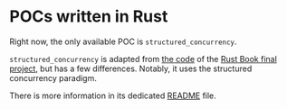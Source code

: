 
POCs written in Rust
====================

Right now, the only available POC is `structured_concurrency`.

`structured_concurrency` is adapted from [the code][] of the [Rust Book final project][], but has a
few differences. Notably, it uses the structured concurrency paradigm.

There is more information in its dedicated [README](./structured_concurrency/README.md) file.

[the code]: https://github.com/rust-lang/book/tree/8d3584f55fa7f70ee699016be7e895d35d0e9b27/listings/ch20-web-server/no-listing-07-final-code
[Rust Book final project]: https://doc.rust-lang.org/stable/book/ch20-00-final-project-a-web-server.html
